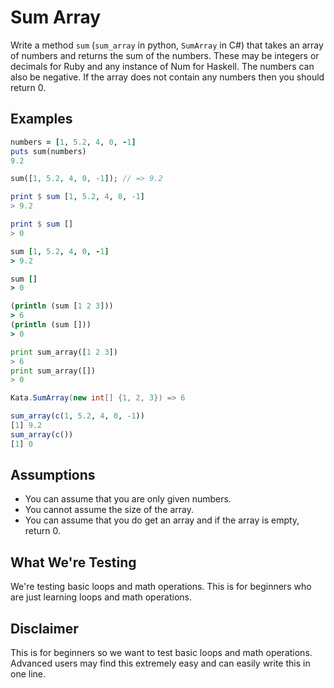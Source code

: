 # Sum Array

Write a method `sum` (`sum_array` in python, `SumArray` in C#) that takes an array of numbers and returns the sum of the numbers. These may be integers or decimals for Ruby and any instance of Num for Haskell. The numbers can also be negative. If the array does not contain any numbers then you should return 0.

## Examples

```ruby
numbers = [1, 5.2, 4, 0, -1]
puts sum(numbers)
9.2
```
```php
sum([1, 5.2, 4, 0, -1]); // => 9.2
```
```haskell
print $ sum [1, 5.2, 4, 0, -1]
> 9.2

print $ sum []
> 0
```
```coffeescript
sum [1, 5.2, 4, 0, -1]
> 9.2

sum []
> 0
```
```clojure
(println (sum [1 2 3]))
> 6
(println (sum []))
> 0
```
```python
print sum_array([1 2 3])
> 6
print sum_array([])
> 0
```
```csharp
Kata.SumArray(new int[] {1, 2, 3}) => 6
```
```r
sum_array(c(1, 5.2, 4, 0, -1))
[1] 9.2
sum_array(c())
[1] 0
```

## Assumptions

* You can assume that you are only given numbers.
* You cannot assume the size of the array.
* You can assume that you do get an array and if the array is empty, return 0.

## What We're Testing

We're testing basic loops and math operations. This is for beginners who are just learning loops and math operations.

## Disclaimer

This is for beginners so we want to test basic loops and math operations. Advanced users may find this extremely easy and can easily write this in one line.
